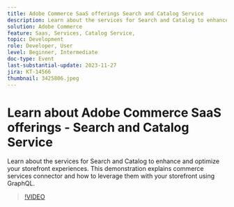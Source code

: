 ```yaml
---
title: Adobe Commerce SaaS offerings Search and Catalog Service
description: Learn about the services for Search and Catalog to enhance and optimize your storefront experiences.  This demonstration explains commerce services connector and how to leverage them with your storefront using GraphQL.
solution: Adobe Commerce
feature: Saas, Services, Catalog Service, 
topic: Development
role: Developer, User
level: Beginner, Intermediate
doc-type: Event
last-substantial-update: 2023-11-27
jira: KT-14566
thumbnail: 3425806.jpeg
---
```


# Learn about Adobe Commerce SaaS offerings - Search and Catalog Service

Learn about the services for Search and Catalog to enhance and optimize your storefront experiences.  This demonstration explains commerce services connector and how to leverage them with your storefront using GraphQL.

>[!VIDEO](https://video.tv.adobe.com/v/3425806/?learn=on)
